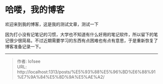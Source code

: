 # 哈喽，我的博客


欢迎来到我的博客，这是我的测试文章，测试一下

因为打小没有记笔记的习惯，大学也不知道有什么好用的笔记软件，所以留下的笔记很少很简易。不过近期需要学习的东西有点困难也有点有意思，于是重新恢复了博客准备记录一下。


---

> 作者: lo1see  
> URL: http://localhost:1313/posts/%E5%93%88%E5%96%BD%E6%88%91%E7%9A%84%E5%8D%9A%E5%AE%A2/  

